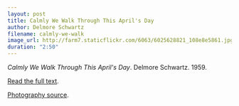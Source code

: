 ```yaml
---
layout: post
title: Calmly We Walk Through This April's Day
author: Delmore Schwartz
filename: calmly-we-walk
image_url: http://farm7.staticflickr.com/6063/6025628821_108e8e5861.jpg
duration: "2:50"
---
```


_Calmly We Walk Through This April's Day_.  Delmore Schwartz.  1959.

[Read the full text](http://www.poetryfoundation.org/poem/171344).

[Photography source](http://www.flickr.com/photos/gsfc/6025628821/).


